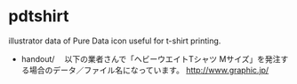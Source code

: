 pdtshirt
========

illustrator data of Pure Data icon useful for t-shirt printing. 

- handout/
　以下の業者さんで「ヘビーウエイトTシャツ Mサイズ」を発注する場合のデータ／ファイル名になっています。
	http://www.graphic.jp/

